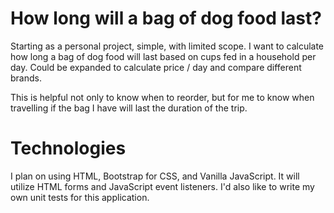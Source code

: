 # How long will a bag of dog food last? 

Starting as a personal project, simple, with limited scope.
I want to calculate how long a bag of dog food will last based on cups fed in a household per day. 
Could be expanded to calculate price / day and compare different brands.

This is helpful not only to know when to reorder, but for me to know when travelling if the bag I have will last the duration of the trip. 

# Technologies

I plan on using HTML, Bootstrap for CSS, and Vanilla JavaScript. 
It will utilize HTML forms and JavaScript event listeners.
I'd also like to write my own unit tests for this application. 
